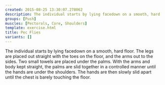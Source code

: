 ```yaml
---
created: 2015-08-25 13:30:07.278062
description: The individual starts by lying facedown on a smooth, hard floor.
groups: [Push]
muscles: [Pectorals, Core, Shoulders]
template: exercise.html
title: Pec Flies
variants: []
---
```

The individual starts by lying facedown on a smooth, hard floor. The legs are placed out straight with the toes on the floor, and the arms out to the sides. Two small towels are placed under the palms. With the arms and body kept straight, the palms are slid together in a controlled manner until the hands are under the shoulders. The hands are then slowly slid apart until the chest is barely touching the floor.